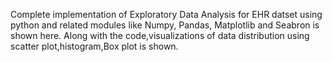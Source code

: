 Complete implementation of Exploratory Data Analysis for EHR datset using python and related modules like Numpy, Pandas, Matplotlib and Seabron is shown here.
Along with the code,visualizations of data distribution using scatter plot,histogram,Box plot is shown.
